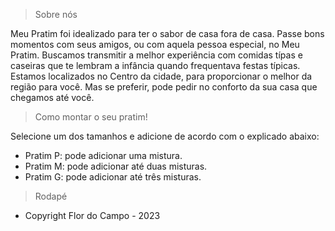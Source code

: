 >Sobre nós

Meu Pratim foi idealizado para ter o sabor de casa fora de casa. 
Passe bons momentos com seus amigos, ou com aquela pessoa especial, no Meu Pratim.
Buscamos transmitir a melhor experiência com comidas típas e caseiras que te lembram a infância quando frequentava festas típicas.
Estamos localizados no Centro da cidade, para proporcionar o melhor da região para você. Mas se preferir, pode pedir no conforto da sua casa que chegamos até você.

>Como montar o seu pratim!

Selecione um dos tamanhos e adicione de acordo com o explicado abaixo:
* Pratim P: pode adicionar uma mistura.
* Pratim M: pode adicionar até duas misturas.
* Pratim G: pode adicionar até três misturas.

>Rodapé

* Copyright Flor do Campo - 2023

